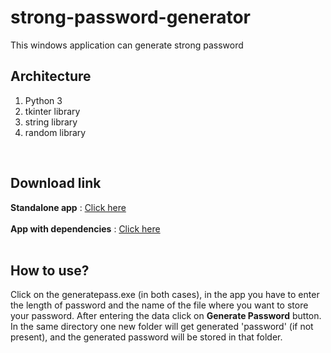 # strong-password-generator
This windows application can generate strong password


<h2>Architecture</h2>
<ol>
<li>Python 3</li>
<li>tkinter library</li>
<li>string library</li>
<li>random library</li>
</ol>

<br>
<h2>Download link</h2>
<b>Standalone app</b> : <a href="https://github.com/shayansaha85/strong-password-generator/raw/master/standalone-app/generatepass.exe">Click here</a>
<br>
<br>
<b>App with dependencies</b> : <a href="https://github.com/shayansaha85/strong-password-generator/raw/master/app-with-dependencies.zip">Click here</a>

<br>
<br>
<h2>How to use?</h2>
<p>
Click on the generatepass.exe (in both cases), in the app you have to enter the length of password and the name of the file where you want to store your password. After entering the data click on <b>Generate Password</b> button. In the same directory one new folder will get generated 'password' (if not present), and the generated password will be stored in that folder.
</p>

